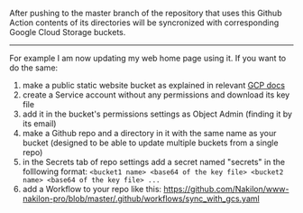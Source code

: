 After pushing to the master branch of the repository that uses this Github Action contents of its directories will be syncronized with corresponding Google Cloud Storage buckets.

---

For example I am now updating my web home page using it. If you want to do the same:

1. make a public static website bucket as explained in relevant [GCP docs](https://cloud.google.com/storage/docs/hosting-static-website)
2. create a Service account without any permissions and download its key file
3. add it in the bucket's permissions settings as Object Admin (finding it by its email)
4. make a Github repo and a directory in it with the same name as your bucket (designed to be able to update multiple buckets from a single repo)
5. in the Secrets tab of repo settings add a secret named "secrets" in the folllowing format: `<bucket1 name> <base64 of the key file> <bucket2 name> <base64 of the key file> ...`
6. add a Workflow to your repo like this: https://github.com/Nakilon/www-nakilon-pro/blob/master/.github/workflows/sync_with_gcs.yaml
